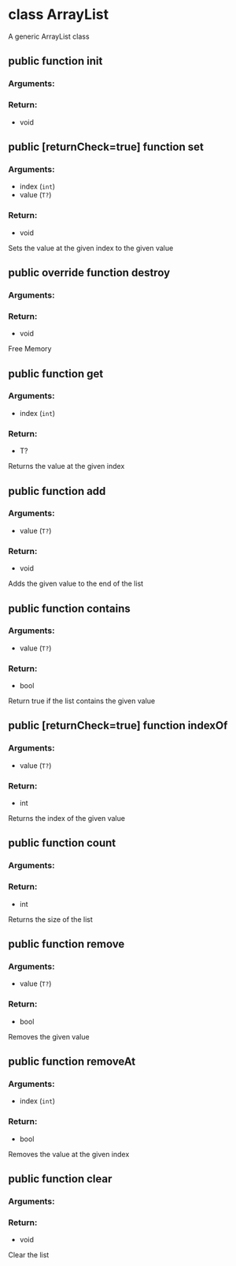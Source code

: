 # class ArrayList<T>
A generic ArrayList class

## public function __init__
### Arguments:

### Return:
- void




## public [__returnCheck__=true] function set
### Arguments:
- index (`int`)
- value (`T?`)
### Return:
- void


Sets the value at the given index to the given value

## public override function __destroy__
### Arguments:

### Return:
- void


Free Memory

## public function __get__
### Arguments:
- index (`int`)
### Return:
- T?


Returns the value at the given index

## public function add
### Arguments:
- value (`T?`)
### Return:
- void


Adds the given value to the end of the list

## public function contains
### Arguments:
- value (`T?`)
### Return:
- bool


Return true if the list contains the given value

## public [__returnCheck__=true] function indexOf
### Arguments:
- value (`T?`)
### Return:
- int


Returns the index of the given value

## public function count
### Arguments:

### Return:
- int


Returns the size of the list

## public function remove
### Arguments:
- value (`T?`)
### Return:
- bool


Removes the given value

## public function removeAt
### Arguments:
- index (`int`)
### Return:
- bool


Removes the value at the given index

## public function clear
### Arguments:

### Return:
- void


Clear the list





